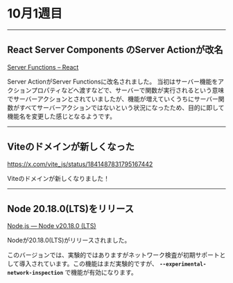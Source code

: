 # 10月1週目

---

## React Server Components のServer Actionが改名

[Server Functions – React](https://19.react.dev/reference/rsc/server-functions)

Server ActionがServer Functionsに改名されました。
当初はサーバー機能をアクションプロパティなどへ渡すなどで、サーバーで関数が実行されるという意味でサーバーアクションとされていましたが、機能が増えていくうちにサーバー関数がすべてサーバーアクションではないという状況になったため、目的に即して機能名を変更した感じとなるようです。

---

## Viteのドメインが新しくなった

https://x.com/vite_js/status/1841487831795167442

Viteのドメインが新しくなりました！

---

## Node 20.18.0(LTS)をリリース

[Node.js — Node v20.18.0 (LTS)](https://nodejs.org/en/blog/release/v20.18.0)

Nodeが20.18.0(LTS)がリリースされました。

このバージョンでは、実験的ではありますがネットワーク検査が初期サポートとして導入されています。この機能はまだ実験的ですが、 **`--experimental-network-inspection`** で機能が有効になります。